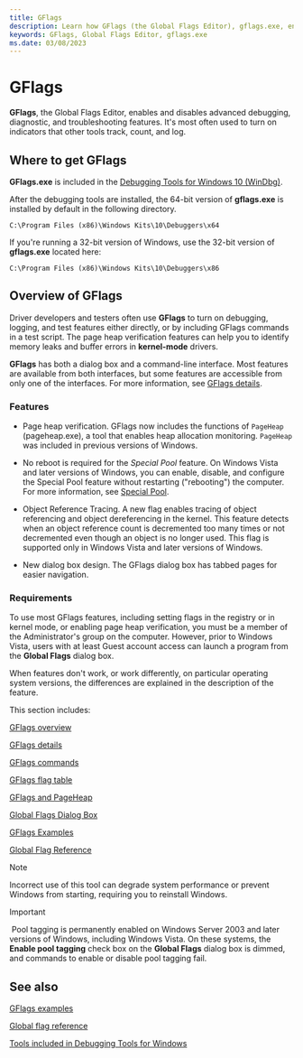 ```yaml
---
title: GFlags
description: Learn how GFlags (the Global Flags Editor), gflags.exe, enables and disables advanced debugging, diagnostic, and troubleshooting features. 
keywords: GFlags, Global Flags Editor, gflags.exe
ms.date: 03/08/2023
---
```


# GFlags

**GFlags**, the Global Flags Editor, enables and disables advanced debugging, diagnostic, and troubleshooting features. It's most often used to turn on indicators that other tools track, count, and log.

## Where to get GFlags

**GFlags.exe** is included in the [Debugging Tools for Windows 10 (WinDbg)](debugger-download-tools.md).

After the debugging tools are installed, the 64-bit version of **gflags.exe** is installed by default in the following directory.

```console
C:\Program Files (x86)\Windows Kits\10\Debuggers\x64
```

If you're running a 32-bit version of Windows, use the 32-bit version of **gflags.exe** located here:

```console
C:\Program Files (x86)\Windows Kits\10\Debuggers\x86
```

## Overview of GFlags

Driver developers and testers often use **GFlags** to turn on debugging, logging, and test features either directly, or by including GFlags commands in a test script. The page heap verification features can help you to identify memory leaks and buffer errors in **kernel-mode** drivers.

**GFlags** has both a dialog box and a command-line interface. Most features are available from both interfaces, but some features are accessible from only one of the interfaces. For more information, see [GFlags details](gflags-details.md).

### Features

- Page heap verification. GFlags now includes the functions of `PageHeap` (pageheap.exe), a tool that enables heap allocation monitoring. `PageHeap` was included in previous versions of Windows.

- No reboot is required for the *Special Pool* feature. On Windows Vista and later versions of Windows, you can enable, disable, and configure the Special Pool feature without restarting ("rebooting") the computer. For more information, see [Special Pool](special-pool.md).

- Object Reference Tracing. A new flag enables tracing of object referencing and object dereferencing in the kernel. This feature detects when an object reference count is decremented too many times or not decremented even though an object is no longer used. This flag is supported only in Windows Vista and later versions of Windows.

- New dialog box design. The GFlags dialog box has tabbed pages for easier navigation.

### Requirements

To use most GFlags features, including setting flags in the registry or in kernel mode, or enabling page heap verification, you must be a member of the Administrator's group on the computer. However, prior to Windows Vista, users with at least Guest account access can launch a program from the **Global Flags** dialog box.

When features don't work, or work differently, on particular operating system versions, the differences are explained in the description of the feature.

This section includes:

[GFlags overview](gflags-overview.md)

[GFlags details](gflags-details.md)

[GFlags commands](gflags-commands.md)

[GFlags flag table](gflags-flag-table.md)

[GFlags and PageHeap](gflags-and-pageheap.md)

[Global Flags Dialog Box](global-flags-dialog-box.md)

[GFlags Examples](gflags-examples.md)

[Global Flag Reference](global-flag-reference.md)

> [!NOTE]
> Incorrect use of this tool can degrade system performance or prevent Windows from starting, requiring you to reinstall Windows.

> [!IMPORTANT]
> Pool tagging is permanently enabled on Windows Server 2003 and later versions of Windows, including Windows Vista. On these systems, the **Enable pool tagging** check box on the **Global Flags** dialog box is dimmed, and commands to enable or disable pool tagging fail.

## See also

[GFlags examples](gflags-examples.md)

[Global flag reference](global-flag-reference.md)

[Tools included in Debugging Tools for Windows](extra-tools.md)
